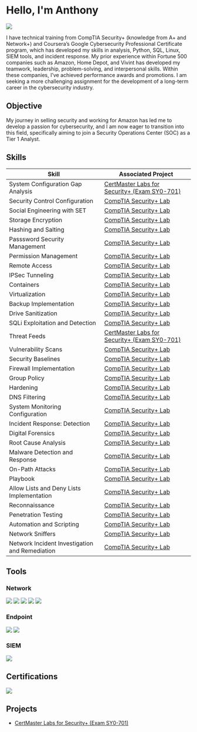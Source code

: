 # Hello, I'm Anthony
<a href="https://linkedin.com/in/anthonyavalera"><img src="https://img.shields.io/badge/-LinkedIn-0072b1?&style=for-the-badge&logo=linkedin&logoColor=white" /></a>

I have technical training from CompTIA Security+ (knowledge from A+ and Network+) and Coursera’s Google Cybersecurity Professional Certificate program, which has developed my skills in analysis, Python, SQL, Linux, SIEM tools, and incident response. My prior experience within Fortune 500 companies such as Amazon, Home Depot, and Vivint has developed my teamwork, leadership, problem-solving, and interpersonal skills. Within these companies, I’ve achieved performance awards and promotions. I am seeking a more challenging assignment for the development of a long-term career in the cybersecurity industry.

## Objective

My journey in selling security and working for Amazon has led me to develop a passion for cybersecurity, and I am now eager to transition into this field, specifically aiming to join a Security Operations Center (SOC) as a Tier 1 Analyst.

## Skills

| Skill                                         | Associated Project         |
|-----------------------------------------------|----------------------------|
| System Configuration Gap Analysis         | <a href="https://github.com/anthonyavalera/CertMaster-Labs-for-Security-Exam-SY0-701-/tree/Perform-Gap-Analysis">CertMaster Labs for Security+ (Exam SY0-701)</a>|
| Security Control Configuration      | <a href="https://google.com">CompTIA Security+ Lab</a>|
| Social Engineering with SET                  | <a href="https://google.com">CompTIA Security+ Lab</a>|
| Storage Encryption | <a href="https://google.com">CompTIA Security+ Lab</a>|
| Hashing and Salting | <a href="https://google.com">CompTIA Security+ Lab</a>|
| Passsword Security Management | <a href="https://google.com">CompTIA Security+ Lab</a>|
| Permission Management | <a href="https://google.com">CompTIA Security+ Lab</a>|
| Remote Access | <a href="https://google.com">CompTIA Security+ Lab</a>|
| IPSec Tunneling | <a href="https://google.com">CompTIA Security+ Lab</a>|
| Containers | <a href="https://google.com">CompTIA Security+ Lab</a>|
| Virtualization | <a href="https://google.com">CompTIA Security+ Lab</a>|
| Backup Implementation | <a href="https://google.com">CompTIA Security+ Lab</a>|
| Drive Sanitization | <a href="https://google.com">CompTIA Security+ Lab</a>|
| SQLi Exploitation and Detection | <a href="https://google.com">CompTIA Security+ Lab</a>|
| Threat Feeds | <a href="https://google.com">CertMaster Labs for Security+ (Exam SY0-701)</a>|
| Vulnerability Scans | <a href="https://google.com">CompTIA Security+ Lab</a>|
| Security Baselines | <a href="https://google.com">CompTIA Security+ Lab</a>|
| Firewall Implementation | <a href="https://google.com">CompTIA Security+ Lab</a>|
| Group Policy | <a href="https://google.com">CompTIA Security+ Lab</a>|
| Hardening | <a href="https://google.com">CompTIA Security+ Lab</a>|
| DNS Filtering | <a href="https://google.com">CompTIA Security+ Lab</a>|
| System Monitoring Configuration | <a href="https://google.com">CompTIA Security+ Lab</a>|
| Incident Response: Detection | <a href="https://google.com">CompTIA Security+ Lab</a>|
| Digital Forensics | <a href="https://google.com">CompTIA Security+ Lab</a>|
| Root Cause Analysis | <a href="https://google.com">CompTIA Security+ Lab</a>|
| Malware Detection and Response | <a href="https://google.com">CompTIA Security+ Lab</a>|
| On-Path Attacks | <a href="https://google.com">CompTIA Security+ Lab</a>|
| Playbook | <a href="https://google.com">CompTIA Security+ Lab</a>|
| Allow Lists and Deny Lists Implementation | <a href="https://google.com">CompTIA Security+ Lab</a>|
| Reconnaissance | <a href="https://google.com">CompTIA Security+ Lab</a>|
| Penetration Testing | <a href="https://google.com">CompTIA Security+ Lab</a>|
| Automation and Scripting | <a href="https://google.com">CompTIA Security+ Lab</a>|
| Network Sniffers | <a href="https://google.com">CompTIA Security+ Lab</a>|
| Network Incident Investigation and Remediation | <a href="https://google.com">CompTIA Security+ Lab</a>|

## Tools

### Network
<div>
    <img src="https://img.shields.io/badge/-Wireshark-1679A7?&style=for-the-badge&logo=Wireshark&logoColor=white" />
    <img src="https://img.shields.io/badge/-Nmap-000000?&style=for-the-badge&logo=Nmap&logoColor=white" />
    <img src="https://img.shields.io/badge/-Nessus-5F5F5F?&style=for-the-badge&logo=Nessus&logoColor=white" />
    <img src="https://img.shields.io/badge/-Netcat-000000?&style=for-the-badge&logo=netcat&logoColor=white" />
    <img src="https://img.shields.io/badge/-nslookup-000000?&style=for-the-badge&logo=nslookup&logoColor=white" />
</div>

### Endpoint
<div>
    <img src="https://img.shields.io/badge/-Microsoft_Defender_for_Endpoint-00A4EF?&style=for-the-badge&logo=Microsoft&logoColor=white" />
    <img src="https://img.shields.io/badge/-AppLocker-0078D4?&style=for-the-badge&logo=Microsoft&logoColor=white" />
</div>

### SIEM
<div>
    <img src="https://img.shields.io/badge/-wazuh-4C7F42?&style=for-the-badge&logo=wazuh&logoColor=white" />
</div>

## Certifications
<div>
<img src="https://img.shields.io/badge/-Security%2B-FF0000?&style=for-the-badge&logo=CompTIA&logoColor=white" />
</div>

## Projects
- <a href="https://github.com/anthonyavalera/CertMaster-Labs-for-Security-Exam-SY0-701-/tree/Perform-Gap-Analysis">CertMaster Labs for Security+ (Exam SY0-701)</a>
